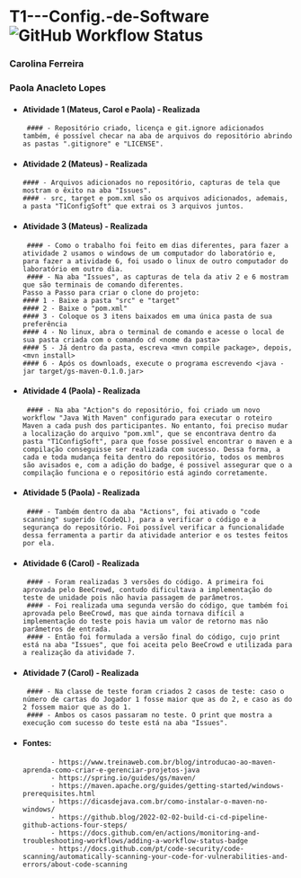 # T1---Config.-de-Software ![GitHub Workflow Status](https://img.shields.io/github/workflow/status/matcacabuena/T1---Config.-de-Software/maven)
### Carolina Ferreira
### Paola Anacleto Lopes

- #### Atividade 1 (Mateus, Carol e Paola) - Realizada
       #### - Repositório criado, licença e git.ignore adicionados também, é possível checar na aba de arquivos do repositório abrindo as pastas ".gitignore" e "LICENSE".
- #### Atividade 2 (Mateus) - Realizada
      #### - Arquivos adicionados no repositório, capturas de tela que mostram o êxito na aba "Issues".
      #### - src, target e pom.xml são os arquivos adicionados, ademais, a pasta "T1ConfigSoft" que extrai os 3 arquivos juntos.
- #### Atividade 3 (Mateus) - Realizada
       #### - Como o trabalho foi feito em dias diferentes, para fazer a atividade 2 usamos o windows de um computador do laboratório e, para fazer a atividade 6, foi usado o linux de outro computador do laboratório em outro dia.
       #### - Na aba "Issues", as capturas de tela da ativ 2 e 6 mostram que são terminais de comando diferentes.
      Passo a Passo para criar o clone do projeto:
      #### 1 - Baixe a pasta "src" e "target"
      #### 2 - Baixe o "pom.xml"
      #### 3 - Coloque os 3 itens baixados em uma única pasta de sua preferência
      #### 4 - No linux, abra o terminal de comando e acesse o local de sua pasta criada com o comando cd <nome da pasta>
      #### 5 - Já dentro da pasta, escreva <mvn compile package>, depois, <mvn install>
      #### 6 - Após os downloads, execute o programa escrevendo <java -jar target/gs-maven-0.1.0.jar>
- #### Atividade 4 (Paola) - Realizada
       #### - Na aba "Action"s do repositório, foi criado um novo workflow "Java With Maven" configurado para executar o roteiro Maven a cada push dos participantes. No entanto, foi preciso mudar a localização do arquivo "pom.xml", que se encontrava dentro da pasta "T1ConfigSoft", para que fosse possível encontrar o maven e a compilação conseguisse ser realizada com sucesso. Dessa forma, a cada e toda mudança feita dentro do repositório, todos os membros são avisados e, com a adição do badge, é possivel assegurar que o a compilação funciona e o repositório está agindo corretamente. 
- #### Atividade 5 (Paola) - Realizada
       #### - Também dentro da aba "Actions", foi ativado o "code scanning" sugerido (CodeQL), para a verificar o código e a segurança do repositório. Foi possível verificar a funcionalidade dessa ferramenta a partir da atividade anterior e os testes feitos por ela.  
- #### Atividade 6 (Carol) - Realizada
       #### - Foram realizadas 3 versões do código. A primeira foi aprovada pelo BeeCrowd, contudo dificultava a implementação do teste de unidade pois não havia passagem de parâmetros. 
       #### - Foi realizada uma segunda versão do código, que também foi aprovada pelo BeeCrowd, mas que ainda tornava difícil a implementação do teste pois havia um valor de retorno mas não parâmetros de entrada. 
       #### - Então foi formulada a versão final do código, cujo print está na aba "Issues", que foi aceita pelo BeeCrowd e utilizada para a realização da atividade 7.
- #### Atividade 7 (Carol) - Realizada
       #### - Na classe de teste foram criados 2 casos de teste: caso o número de cartas do Jogador 1 fosse maior que as do 2, e caso as do 2 fossem maior que as do 1.
       #### - Ambos os casos passaram no teste. O print que mostra a execução com sucesso do teste está na aba "Issues". 

- #### Fontes: 
             - https://www.treinaweb.com.br/blog/introducao-ao-maven-aprenda-como-criar-e-gerenciar-projetos-java
             - https://spring.io/guides/gs/maven/
             - https://maven.apache.org/guides/getting-started/windows-prerequisites.html
             - https://dicasdejava.com.br/como-instalar-o-maven-no-windows/
             - https://github.blog/2022-02-02-build-ci-cd-pipeline-github-actions-four-steps/
             - https://docs.github.com/en/actions/monitoring-and-troubleshooting-workflows/adding-a-workflow-status-badge
             - https://docs.github.com/pt/code-security/code-scanning/automatically-scanning-your-code-for-vulnerabilities-and-errors/about-code-scanning
              
